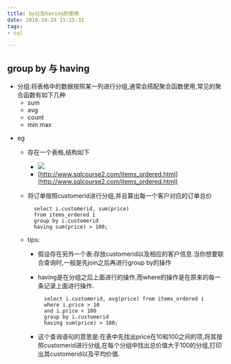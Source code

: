 ```yaml
---
title: by以及having的使用
date: 2016-10-28 15:25:31
tags:
- sql

---
```

## group by 与 having
* 分组:将表格中的数据按照某一列进行分组,通常会搭配聚合函数使用,常见的聚合函数有如下几种
	* sum
	* avg
	* count
	* min max
<!--more-->
* eg
	* 存在一个表格,结构如下
		* ![](http://i.imgur.com/dLaEmbM.png)
		* [http://www.sqlcourse2.com/items_ordered.html](http://www.sqlcourse2.com/items_ordered.html)
	* 将订单按照customerid进行分组,并且算出每一个客户对应的订单总价
		
			select i.customerid, sum(price) 
			from items_ordered i
			group by i.customerid
			having sum(price) > 100;
	* tips:
		* 假设存在另外一个表:存放customerid以及相应的客户信息.当你想要联合查询时,一般是先join之后再进行group by的操作
		* having是在分组之后上面进行的操作,而where的操作是在原来的每一条记录上面进行操作.
		
				select i.customerid, avg(price) from items_ordered i
				where i.price > 10
				and i.price < 100
				group by i.customerid
				having sum(price) > 100;
		* 这个查询语句的意思是:在表中先找出price在10和100之间的项,将其按照customerid进行分组,在每个分组中找出总价值大于100的分组,打印出其customerid以及平均价值.